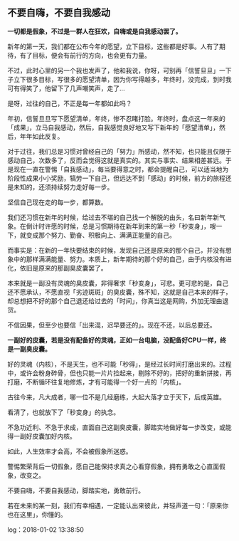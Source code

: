 ## 不要自嗨，不要自我感动

**一切都是假象，不过是一群人在狂欢，自嗨或是自我感动罢了。**

新年的第一天，我们都在公布今年的愿望，立下目标，这些都是好事。人有了期待，有了目标，便会有前行的方向，也会更有力量。

不过，此时心里的另一个我也发声了，他和我说，你呀，可别再「信誓旦旦」一下子立下很多目标，写很多的愿望清单，因为你写得越多，年终时，没完成，到时我可有得笑了，他留下了几声嘲笑声，走了…

是呀，过往的自己，不正是每一年都如此吗？

年初，信誓旦旦写下愿望清单，年终，惨不忍睹打脸。年终时，盘点这一年来的「成果」，立马自我感动，然后，自我感觉良好地又写下新年的「愿望清单」，然后，年年如此反复。

对于过往，我们总是习惯对曾经自己的「努力」所感动，然不知，也只能且仅限于感动自己，次数多了，反而会觉得这就是真实的。其实与事实、结果相差甚远。于是现在一直在警惕「自我感动」，每当要得意之时，都会提醒自己，可以适当地为阶段性成果小小奖励，犒劳一下自己，但远达不到「感动」的时候，前方的旅程还是未知的，还须持续努力走好每一步。

坚信自己现在走的每一步，都算数。

我们还习惯在新年的时候，给过去不堪的自己找一个解脱的由头，名曰新年新气象。在倒计时许愿的时候，总是习惯期待在新年到来的第一秒「秒变身」，嗖一下，就变成那个努力、勤奋、积极向上、满满正能量的自己。

而事实是：在新的一年快要结束的时候，发现自己还是原来的那个自己，并没有想象中的那样满满能量、努力。本质上，新年期待的那个好的自己，由于内核没有进化，依旧是原来的那副臭皮囊罢了。

本来就是一副没有灵魂的臭皮囊，非得奢求「秒变身」，可悲。更可悲的是，自己还不愿承认，不愿直视「劣迹斑斑」的臭皮囊，殊不知，这就是自己本来的样子，却总想把不好的那个自己退还给过去的「时间」，你真当这是网购，外加无理由退货。

不信因果，但至少也要信「出来混，迟早要还的」。现在不还，以后总要还。

**一副好的皮囊，若是没有配备好的灵魂，正如一台电脑，没配备好CPU一样，终是一副臭皮囊。**

好的灵魂（内核），不是天生，也不可能「秒得」，是经过长时间打磨出来的。过程中，或许会粉身碎骨，但也只能一片片捡起来，剔除不好的，把好的重新拼接，再打磨，不断循环往复地修炼，才有可能得一个好一点的「内核」。

古往今来，凡大成者，哪一位不是几经磨练，大起大落才立于天下，后成英雄。

看清了，也就放下了「秒变身」的执念。

不急功近利、不急于求成，直面自己这副臭皮囊，脚踏实地做好每一步改变，或能得一副好皮囊加好内核。

如此，人生效率才会高，不会被假象所迷惑。

警惕繁荣背后一切假象，愿自己能保持求真之心看穿假象，拥有勇敢之心直面假象，改变之。

不要自嗨，不要自我感动，脚踏实地，勇敢前行。

若在未来的某一刻，我们有幸相遇，一定能认出来彼此，并轻声道一句：「原来你也在这里」，你懂的。

log：2018-01-02 13:38:50
